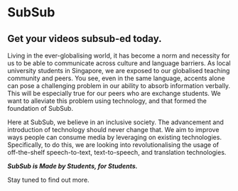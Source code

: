 # SubSub
## Get your videos subsub-ed today.

Living in the ever-globalising world, it has become a norm and necessity for us to be able to communicate across culture and language barriers. As local university students in Singapore, we are exposed to our globalised teaching community and peers. You see, even in the same language, accents alone can pose a challenging problem in our ability to absorb information verbally. This will be especially true for our peers who are exchange students. We want to alleviate this problem using technology, and that formed the foundation of SubSub.

Here at SubSub, we believe in an inclusive society. The advancement and introduction of technology should never change that. We aim to improve ways people can consume media by leveraging on existing technologies. Specifically, to do this, we are looking into revolutionalising the usage of off-the-shelf speech-to-text, text-to-speech, and translation technologies.

**_SubSub is Made by Students, for Students._**

Stay tuned to find out more.
